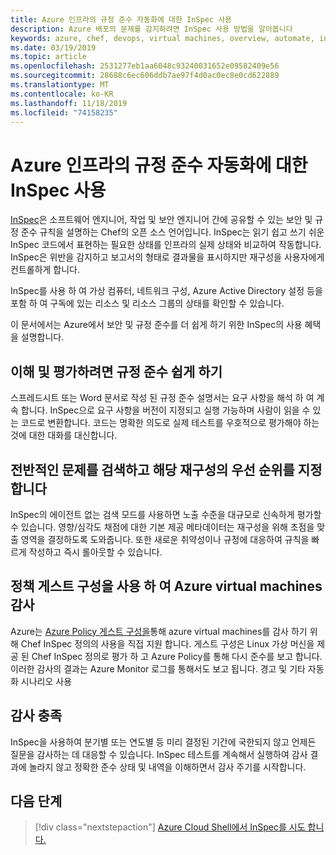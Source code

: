 ```yaml
---
title: Azure 인프라의 규정 준수 자동화에 대한 InSpec 사용
description: Azure 배포의 문제를 감지하려면 InSpec 사용 방법을 알아봅니다
keywords: azure, chef, devops, virtual machines, overview, automate, inspec
ms.date: 03/19/2019
ms.topic: article
ms.openlocfilehash: 2531277eb1aa6048c93240031652e09582409e56
ms.sourcegitcommit: 28688c6ec606ddb7ae97f4d0ac0ec8e0cd622889
ms.translationtype: MT
ms.contentlocale: ko-KR
ms.lasthandoff: 11/18/2019
ms.locfileid: "74158235"
---
```

# <a name="use-inspec-for-compliance-automation-of-your-azure-infrastructure"></a>Azure 인프라의 규정 준수 자동화에 대한 InSpec 사용

[InSpec](https://www.chef.io/inspec/)은 소프트웨어 엔지니어, 작업 및 보안 엔지니어 간에 공유할 수 있는 보안 및 규정 준수 규칙을 설명하는 Chef의 오픈 소스 언어입니다. InSpec는 읽기 쉽고 쓰기 쉬운 InSpec 코드에서 표현하는 필요한 상태를 인프라의 실제 상태와 비교하여 작동합니다. InSpec은 위반을 감지하고 보고서의 형태로 결과물을 표시하지만 재구성을 사용자에게 컨트롤하게 합니다.

InSpec를 사용 하 여 가상 컴퓨터, 네트워크 구성, Azure Active Directory 설정 등을 포함 하 여 구독에 있는 리소스 및 리소스 그룹의 상태를 확인할 수 있습니다.

이 문서에서는 Azure에서 보안 및 규정 준수를 더 쉽게 하기 위한 InSpec의 사용 혜택을 설명합니다.

## <a name="make-compliance-easy-to-understand-and-assess"></a>이해 및 평가하려면 규정 준수 쉽게 하기

스프레드시트 또는 Word 문서로 작성 된 규정 준수 설명서는 요구 사항을 해석 하 여 계속 합니다. InSpec으로 요구 사항을 버전이 지정되고 실행 가능하며 사람이 읽을 수 있는 코드로 변환합니다. 코드는 명확한 의도로 실제 테스트를 우호적으로 평가해야 하는 것에 대한 대화를 대신합니다.

## <a name="detect-fleet-wide-issues-and-prioritize-their-remediation"></a>전반적인 문제를 검색하고 해당 재구성의 우선 순위를 지정합니다

InSpec의 에이전트 없는 검색 모드를 사용하면 노출 수준을 대규모로 신속하게 평가할 수 있습니다. 영향/심각도 채점에 대한 기본 제공 메타데이터는 재구성을 위해 초점을 맞출 영역을 결정하도록 도와줍니다. 또한 새로운 취약성이나 규정에 대응하여 규칙을 빠르게 작성하고 즉시 롤아웃할 수 있습니다.

## <a name="audit-azure-virtual-machines-with-policy-guest-configuration"></a>정책 게스트 구성을 사용 하 여 Azure virtual machines 감사

Azure는 [Azure Policy 게스트 구성을](/azure/governance/policy/concepts/guest-configuration)통해 azure virtual machines를 감사 하기 위해 Chef InSpec 정의의 사용을 직접 지원 합니다. 게스트 구성은 Linux 가상 머신을 제공 된 Chef InSpec 정의로 평가 하 고 Azure Policy를 통해 다시 준수를 보고 합니다. 이러한 감사의 결과는 Azure Monitor 로그를 통해서도 보고 됩니다. 경고 및 기타 자동화 시나리오 사용

## <a name="satisfy-audits"></a>감사 충족

InSpec을 사용하여 분기별 또는 연도별 등 미리 결정된 기간에 국한되지 않고 언제든 질문을 감사하는 데 대응할 수 있습니다. InSpec 테스트를 계속해서 실행하여 감사 결과에 놀라지 않고 정확한 준수 상태 및 내역을 이해하면서 감사 주기를 시작합니다.

## <a name="next-steps"></a>다음 단계

> [!div class="nextstepaction"] 
> [Azure Cloud Shell에서 InSpec를 시도 합니다.](https://shell.azure.com)